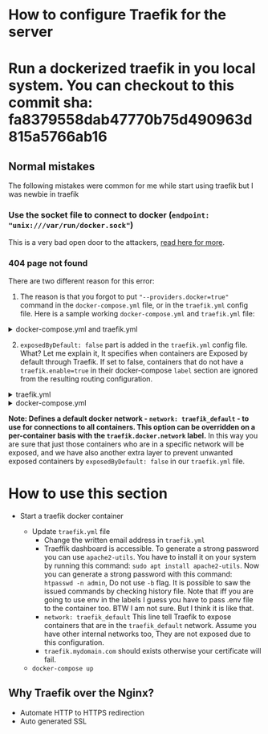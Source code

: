 # How to configure Traefik for the server

# Run a dockerized traefik in you local system. You can checkout to this commit sha: fa8379558dab47770b75d490963d815a5766ab16

## Normal mistakes

The following mistakes were common for me while start using traefik but I was newbie in traefik

### Use the socket file to connect to docker (`endpoint: "unix:///var/run/docker.sock"`)

This is a very bad open door to the attackers, [read here for more](https://doc.traefik.io/traefik/providers/docker/#endpoint).

### 404 page not found

There are two different reason for this error:

1. The reason is that you forgot to put `"--providers.docker=true"` command in the `docker-compose.yml` file, or in the `traefik.yml` config file. Here is a sample working `docker-compose.yml` and `traefik.yml` file:

<details>
  <summary markdown="span">docker-compose.yml and traefik.yml</summary>

```yml
version: "3.7"

services:
  traefik:
    image: traefik:v2.6
    ports: - "80:80" - "8080:8080"
    volumes: - /var/run/docker.sock:/var/run/docker.sock - "./traefik.yml:/etc/traefik/traefik.yml:ro"
    networks: - traefik_default

  whoami:
    image: traefik/whoami:v1.8.0
    labels: - "traefik.http.routers.whoami.rule=Host(`whoami.docker.localhost`)"
    depends_on: - traefik
    networks: - traefik_default

networks:
  traefik_default:
    name: traefik_default
```

```yml
log:
  level: 'DEBUG'
api:
  dashboard: true
  insecure: true
providers:
  docker:
    network: traefik_default
```

</details>

2. `exposedByDefault: false` part is added in the `traefik.yml` config file. What? Let me explain it, It specifies when containers are Exposed by default through Traefik. If set to false, containers that do not have a `traefik.enable=true` in their docker-compose `label` section are ignored from the resulting routing configuration.

<details>
  <summary markdown="span">traefik.yml</summary>

```yml
log:
  level: 'DEBUG'
api:
  dashboard: true
  insecure: true
providers:
  docker:
    network: traefik_default
    exposedByDefault: false
```

</details>

<details>
  <summary markdown="span">docker-compose.yml</summary>

```yml
version: '3.7'

services:
  traefik:
    image: traefik:v2.6
    ports:
      - '80:80'
      - '8080:8080'
    volumes:
      - /var/run/docker.sock:/var/run/docker.sock
      - './traefik.yml:/etc/traefik/traefik.yml:ro'
    scale: 1
    networks:
      - traefik_default
    healthcheck:
      test: ['CMD', './traefik', 'healthcheck', '--ping']
      interval: 30s
      timeout: 3s
      retries: 30

  whoami:
    image: traefik/whoami:v1.8.0
    labels:
      - traefik.http.routers.whoami.rule=Host(`whoami.docker.localhost`)
      - traefik.enable=true
    depends_on:
      - traefik
    scale: 1
    networks:
      - traefik_default

networks:
  traefik_default:
    name: traefik_default
```

</details>

**Note: Defines a default docker network - `network: traefik_default` - to use for connections to all containers. This option can be overridden on a per-container basis with the `traefik.docker.network` label.** In this way you are sure that just those containers who are in a specific network will be exposed, and we have also another extra layer to prevent unwanted exposed containers by `exposedByDefault: false` in our `traefik.yml` file.

# How to use this section

- Start a traefik docker container

  - Update `traefik.yml` file
    - Change the written email address in `traefik.yml`
    - Traeffik dashboard is accessible. To generate a strong password you can use `apache2-utils`. You have to install it on your system by running this command: `sudo apt install apache2-utils`. Now you can generate a strong password with this command: `htpasswd -n admin`, Do not use `-b` flag. It is possible to saw the issued commands by checking history file. Note that iff you are going to use env in the labels I guess you have to pass .env file to the container too. BTW I am not sure. But I think it is like that.
    - `network: traefik_default`
      This line tell Traefik to expose containers that are in the `traefik_default` network. Assume you have other internal networks too, They are not exposed due to this configuration.
    - `traefik.mydomain.com` should exists otherwise your certificate will fail.
  - `docker-compose up`

## Why Traefik over the Nginx?

- Automate HTTP to HTTPS redirection
- Auto generated SSL
